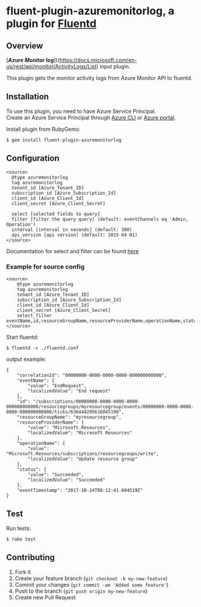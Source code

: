 # fluent-plugin-azuremonitorlog, a plugin for [Fluentd](http://fluentd.org) 
## Overview

[***Azure Monitor log***])(https://docs.microsoft.com/en-us/rest/api/monitor/ActivityLogs/List) input plugin.

This plugin gets the monitor activity logs from Azure Monitor API to fluentd.

## Installation

To use this plugin, you need to have Azure Service Principal.<br/>
Create an Azure Service Principal through [Azure CLI](https://docs.microsoft.com/en-us/cli/azure/create-an-azure-service-principal-azure-cli?toc=%2fazure%2fazure-resource-manager%2ftoc.json) or [Azure portal](https://docs.microsoft.com/en-us/azure/azure-resource-manager/resource-group-create-service-principal-portal).

Install plugin from RubyGems:
```
$ gem install fluent-plugin-azuremonitorlog
```

## Configuration

```config
<source>
  @type azuremonitorlog
  tag azuremonitorlog
  tenant_id [Azure_Tenant_ID]
  subscription_id [Azure_Subscription_Id]
  client_id [Azure_Client_Id]
  client_secret [Azure_Client_Secret]
  
  select [selected fields to query]
  filter [filter the query query] (default: eventChannels eq 'Admin, Operation')
  interval [interval in seconds] (default: 300)
  api_version [api version] (default: 2015-04-01)
</source>
```

Documentation for select and filter can be found [here](https://docs.microsoft.com/en-us/rest/api/monitor/ActivityLogs/List#activitylogs_list_uri_parameters)

### Example for source config

```config
<source>
    @type azuremonitorlog
    tag azuremonitorlog
    tenant_id [Azure_Tenant_ID]
    subscription_id [Azure_Subscription_Id]
    client_id [Azure_Client_Id]
    client_secret [Azure_Client_Secret]
    select_filter eventName,id,resourceGroupName,resourceProviderName,operationName,status,eventTimestamp,correlationId,submissionTimestamp,level
</source>

```
Start fluentd:

```
$ fluentd -c ./fluentd.conf
```

output example: 
```
{
	"correlationId": "00000000-0000-0000-0000-000000000000",
	"eventName": {
		"value": "EndRequest",
		"localizedValue": "End request"
	},
	"id": "/subscriptions/00000000-0000-0000-0000-000000000000/resourcegroups/myresourcegroup/events/00000000-0000-0000-0000-000000000000/ticks/636444295616045190",
	"resourceGroupName": "myresourcegroup",
	"resourceProviderName": {
		"value": "Microsoft.Resources",
		"localizedValue": "Microsoft Resources"
	},
	"operationName": {
		"value": "Microsoft.Resources/subscriptions/resourcegroups/write",
		"localizedValue": "Update resource group"
	},
	"status": {
		"value": "Succeeded",
		"localizedValue": "Succeeded"
	},
	"eventTimestamp": "2017-10-24T08:12:41.604519Z"
}
```

## Test

Run tests:

```
$ rake test
```

## Contributing

1. Fork it
2. Create your feature branch (`git checkout -b my-new-feature`)
3. Commit your changes (`git commit -am 'Added some feature'`)
4. Push to the branch (`git push origin my-new-feature`)
5. Create new Pull Request
